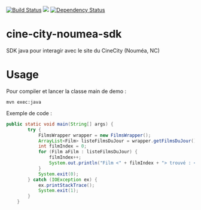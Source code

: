 [![Build Status](https://travis-ci.org/adriens/cine-city-noumea-sdk.svg?branch=master)](https://travis-ci.org/adriens/cine-city-noumea-sdk) [![](https://jitpack.io/v/adriens/cine-city-noumea-sdk.svg)](https://jitpack.io/#adriens/cine-city-noumea-sdk) [![Dependency Status](https://beta.gemnasium.com/badges/github.com/adriens/cine-city-noumea-sdk.svg)](https://beta.gemnasium.com/projects/github.com/adriens/cine-city-noumea-sdk)

# cine-city-noumea-sdk
SDK java pour interagir avec le site du CineCity (Nouméa, NC)

# Usage

Pour compiler et lancer la classe main de demo :

```
mvn exec:java
```

Exemple de code :

```java
public static void main(String[] args) {
        try {
            FilmsWrapper wrapper = new FilmsWrapper();
            ArrayList<Film> listeFilmsDuJour = wrapper.getFilmsDuJour();
            int filmIndex = 0;
            for (Film aFilm : listeFilmsDuJour) {
                filmIndex++;
                System.out.println("Film <" + filmIndex + "> trouvé : <" + aFilm + ">");
            }
            System.exit(0);
        } catch (IOException ex) {
            ex.printStackTrace();
            System.exit(1);
        }
    }
 ```
